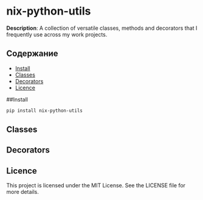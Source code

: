 # nix-python-utils

**Description**:
A collection of versatile classes, methods and decorators that I frequently use across my work projects.

## Содержание

- [Install](#Install)
- [Classes](#Classes)
- [Decorators](#Decorators)
- [Licence](#Licence)

##Install

```bash
pip install nix-python-utils
```

## Classes

## Decorators

## Licence

This project is licensed under the MIT License. See the LICENSE file for more details.